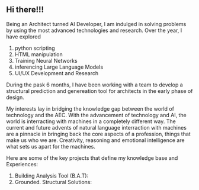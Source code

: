 ## Hi there!!!

Being an Architect turned AI Developer, 
I am indulged in solving problems by using the most advanced technologies and research. Over the year, I have explored 

1. python scripting 
2. HTML manipulation
3. Training Neural Networks
4. inferencing Large Language Models
5. UI/UX Development and Research

During the pask 6 months, 
I have been working with a team to develop a structural prediction and genereation tool for architects in the early phase of design. 

My interests lay in bridging the knowledge gap between the world of technology and the AEC. With the advancement of technology and AI, the world is interracting with machines in a completely different way. The current and future advents of natural language interraction with machines are a pinnacle in bringing back the core aspects of a profession, things that make us who we are. Creativity, reasoning and emotional intelligence are what sets us apart for the machines.

Here are some of the key projects that define my knowledge base and Experiences: 

1. Building Analysis Tool (B.A.T):
2. Grounded. Structural Solutions:

